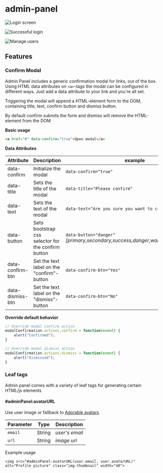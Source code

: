 # admin-panel

![Login screen](https://user-images.githubusercontent.com/944158/63353860-b0fc1580-c363-11e9-881c-fec19874b4c0.png)

![Successful login](https://user-images.githubusercontent.com/944158/63353912-cbce8a00-c363-11e9-9e06-c3856da5410e.png)

![Manage users](https://user-images.githubusercontent.com/944158/63353941-ddb02d00-c363-11e9-94ee-1411ae102645.png)

## Features

### Confirm Modal

Admin Panel includes a generic confirmation modal for links, out of the box. Using HTML data attributes on `<a>`-tags the modal can be configured in different ways. Just add a data attribute to your link and you're all set.

Triggering the modal will append a HTML-element form to the DOM, containing title, text, confirm button and dismiss button.

By default confirm submits the form and dismiss will remove the HTML-element from the DOM

**Basic usage**

```HTML
<a href="#" data-confirm="true">Open modal</a>
```

**Data Attributes**

|Attribute|Description|example|
|---------|-----------|-------|
|data-confirm|Initialize the modal|`data-confirm="true"`|
|data-title|Sets the title of the modal|`data-title="Please confirm"`|
|data-text|Sets the text of the modal|`data-text="Are you sure you want to continue?"`|
|data-button|Sets bootstrap css selector for the confirm button|`data-button="danger"` _[primary,secondary,success,danger,warning,info,light,dark]_|
|data-confirm-btn|Set the text label on the "confirm"-button|`data-confirm-btn="Yes"`|
|data-dismiss-btn|Set the text label on the "dismiss"-button|`data-confirm-btn="No"`|

**Override default behavior**

```javascript
// Override modal confirm action
modalConfirmation.actions.confirm = function(event) {
    alert("Confirmed");
}

// Overríde modal dismiss action
modalConfirmation.actions.dismiss = function(event) {
    alert("Dismissed");
}
```

### Leaf tags

Admin panel comes with a variety of leaf tags for generating certain HTML/js elements

#### #adminPanel:avatarURL
Use user image or fallback to [Adorable avatars](http://avatars.adorable.io/)

|Parameter|Type|Description|
|---------|----|-----------|
|`email`|String| _user's email_|
|`url`|String|_image url_|

Example usage
```
<img src="#adminPanel:avatarURL(user.email, user.avatarURL)" alt="Profile picture" class="img-thumbnail" width="40">
```
